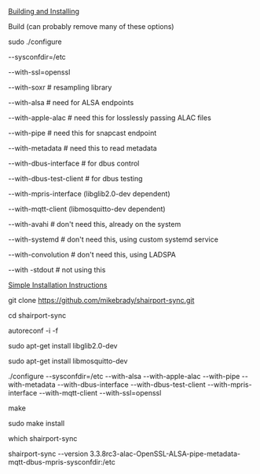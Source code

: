 [Building and Installing](https://github.com/mikebrady/shairport-sync#building-and-installing)

Build (can probably remove many of these options)

sudo ./configure

  --sysconfdir=/etc

  --with-ssl=openssl

  --with-soxr # resampling library

  --with-alsa # need for ALSA endpoints

  --with-apple-alac # need this for losslessly passing ALAC files

  --with-pipe # need this for snapcast endpoint

  --with-metadata # need this to read metadata

  --with-dbus-interface # for dbus control

  --with-dbus-test-client # for dbus testing

  --with-mpris-interface (libglib2.0-dev dependent)

  --with-mqtt-client (libmosquitto-dev dependent)

  --with-avahi # don't need this, already on the system

  --with-systemd # don't need this, using custom systemd service

  --with-convolution # don't need this, using LADSPA

  --with -stdout # not using this


  
[Simple Installation Instructions](https://github.com/mikebrady/shairport-sync/blob/master/INSTALL.md)

git clone https://github.com/mikebrady/shairport-sync.git

cd shairport-sync

autoreconf -i -f

sudo apt-get install libglib2.0-dev

sudo apt-get install libmosquitto-dev

./configure --sysconfdir=/etc --with-alsa --with-apple-alac --with-pipe --with-metadata --with-dbus-interface --with-dbus-test-client --with-mpris-interface --with-mqtt-client --with-ssl=openssl

make

sudo make install

which shairport-sync

shairport-sync --version
3.3.8rc3-alac-OpenSSL-ALSA-pipe-metadata-mqtt-dbus-mpris-sysconfdir:/etc
